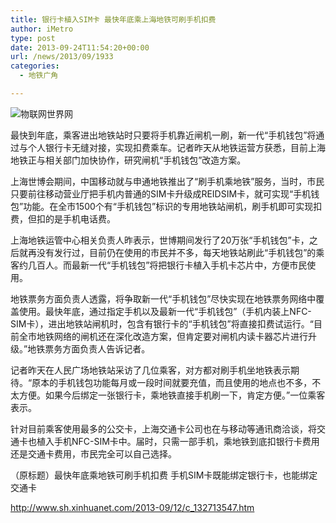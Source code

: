 ```yaml
---
title: 银行卡植入SIM卡 最快年底乘上海地铁可刷手机扣费
author: iMetro
type: post
date: 2013-09-24T11:54:20+00:00
url: /news/2013/09/1933
categories:
  - 地铁广角

---
```

![物联网世界网][1]

最快到年底，乘客进出地铁站时只要将手机靠近闸机一刷，新一代“手机钱包”将通过与个人银行卡无缝对接，实现扣费乘车。记者昨天从地铁运营方获悉，目前上海地铁正与相关部门加快协作，研究闸机“手机钱包”改造方案。

上海世博会期间，中国移动就与申通地铁推出了“刷手机乘地铁”服务，当时，市民只要前往移动营业厅把手机内普通的SIM卡升级成REIDSIM卡，就可实现“手机钱包”功能。在全市1500个有“手机钱包”标识的专用地铁站闸机，刷手机即可实现扣费，但扣的是手机电话费。

上海地铁运管中心相关负责人昨表示，世博期间发行了20万张“手机钱包”卡，之后就再没有发行过，目前仍在使用的市民并不多，每天地铁站刷此“手机钱包”的乘客约几百人。而最新一代“手机钱包”将把银行卡植入手机卡芯片中，方便市民使用。

地铁票务方面负责人透露，将争取新一代“手机钱包”尽快实现在地铁票务网络中覆盖使用。最快年底，通过指定手机以及最新一代“手机钱包”（手机内装上NFC-SIM卡），进出地铁站闸机时，包含有银行卡的“手机钱包”将直接扣费试运行。“目前全市地铁网络的闸机还在深化改造方案，但肯定要对闸机内读卡器芯片进行升级。”地铁票务方面负责人告诉记者。

记者昨天在人民广场地铁站采访了几位乘客，对方都对刷手机坐地铁表示期待。“原本的手机钱包功能每月或一段时间就要充值，而且使用的地点也不多，不太方便。如果今后绑定一张银行卡，乘地铁直接手机刷一下，肯定方便。”一位乘客表示。

针对目前乘客使用最多的公交卡，上海交通卡公司也在与移动等通讯商洽谈，将交通卡也植入手机NFC-SIM卡中。届时，只需一部手机，乘地铁到底扣银行卡费用还是交通卡费用，市民完全可以自己选择。

（原标题）最快年底乘地铁可刷手机扣费 手机SIM卡既能绑定银行卡，也能绑定交通卡

<http://www.sh.xinhuanet.com/2013-09/12/c_132713547.htm>

 [1]: http://miit.ccidnet.com/upload_images/2013/09/16/2013091609334111.jpg